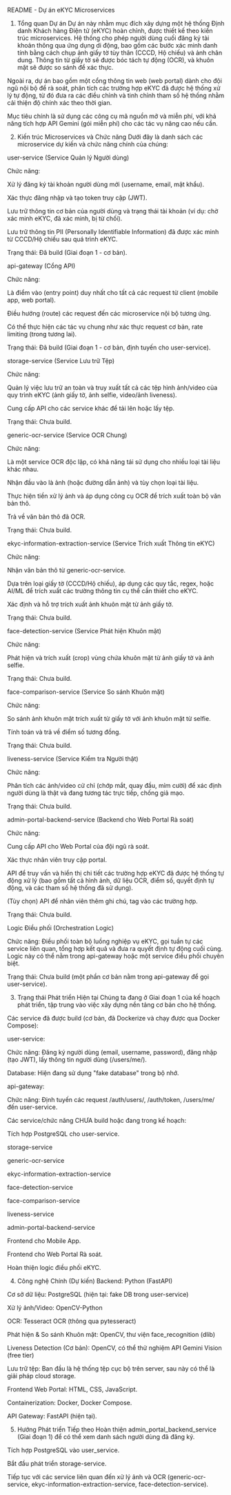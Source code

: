 README - Dự án eKYC Microservices
1. Tổng quan Dự án
Dự án này nhằm mục đích xây dựng một hệ thống Định danh Khách hàng Điện tử (eKYC) hoàn chỉnh, được thiết kế theo kiến trúc microservices. Hệ thống cho phép người dùng cuối đăng ký tài khoản thông qua ứng dụng di động, bao gồm các bước xác minh danh tính bằng cách chụp ảnh giấy tờ tùy thân (CCCD, Hộ chiếu) và ảnh chân dung. Thông tin từ giấy tờ sẽ được bóc tách tự động (OCR), và khuôn mặt sẽ được so sánh để xác thực.

Ngoài ra, dự án bao gồm một cổng thông tin web (web portal) dành cho đội ngũ nội bộ để rà soát, phân tích các trường hợp eKYC đã được hệ thống xử lý tự động, từ đó đưa ra các điều chỉnh và tinh chỉnh tham số hệ thống nhằm cải thiện độ chính xác theo thời gian.

Mục tiêu chính là sử dụng các công cụ mã nguồn mở và miễn phí, với khả năng tích hợp API Gemini (gói miễn phí) cho các tác vụ nâng cao nếu cần.

2. Kiến trúc Microservices và Chức năng
Dưới đây là danh sách các microservice dự kiến và chức năng chính của chúng:

user-service (Service Quản lý Người dùng)

Chức năng:

Xử lý đăng ký tài khoản người dùng mới (username, email, mật khẩu).

Xác thực đăng nhập và tạo token truy cập (JWT).

Lưu trữ thông tin cơ bản của người dùng và trạng thái tài khoản (ví dụ: chờ xác minh eKYC, đã xác minh, bị từ chối).

Lưu trữ thông tin PII (Personally Identifiable Information) đã được xác minh từ CCCD/Hộ chiếu sau quá trình eKYC.

Trạng thái: Đã build (Giai đoạn 1 - cơ bản).

api-gateway (Cổng API)

Chức năng:

Là điểm vào (entry point) duy nhất cho tất cả các request từ client (mobile app, web portal).

Điều hướng (route) các request đến các microservice nội bộ tương ứng.

Có thể thực hiện các tác vụ chung như xác thực request cơ bản, rate limiting (trong tương lai).

Trạng thái: Đã build (Giai đoạn 1 - cơ bản, định tuyến cho user-service).

storage-service (Service Lưu trữ Tệp)

Chức năng:

Quản lý việc lưu trữ an toàn và truy xuất tất cả các tệp hình ảnh/video của quy trình eKYC (ảnh giấy tờ, ảnh selfie, video/ảnh liveness).

Cung cấp API cho các service khác để tải lên hoặc lấy tệp.

Trạng thái: Chưa build.

generic-ocr-service (Service OCR Chung)

Chức năng:

Là một service OCR độc lập, có khả năng tái sử dụng cho nhiều loại tài liệu khác nhau.

Nhận đầu vào là ảnh (hoặc đường dẫn ảnh) và tùy chọn loại tài liệu.

Thực hiện tiền xử lý ảnh và áp dụng công cụ OCR để trích xuất toàn bộ văn bản thô.

Trả về văn bản thô đã OCR.

Trạng thái: Chưa build.

ekyc-information-extraction-service (Service Trích xuất Thông tin eKYC)

Chức năng:

Nhận văn bản thô từ generic-ocr-service.

Dựa trên loại giấy tờ (CCCD/Hộ chiếu), áp dụng các quy tắc, regex, hoặc AI/ML để trích xuất các trường thông tin cụ thể cần thiết cho eKYC.

Xác định và hỗ trợ trích xuất ảnh khuôn mặt từ ảnh giấy tờ.

Trạng thái: Chưa build.

face-detection-service (Service Phát hiện Khuôn mặt)

Chức năng:

Phát hiện và trích xuất (crop) vùng chứa khuôn mặt từ ảnh giấy tờ và ảnh selfie.

Trạng thái: Chưa build.

face-comparison-service (Service So sánh Khuôn mặt)

Chức năng:

So sánh ảnh khuôn mặt trích xuất từ giấy tờ với ảnh khuôn mặt từ selfie.

Tính toán và trả về điểm số tương đồng.

Trạng thái: Chưa build.

liveness-service (Service Kiểm tra Người thật)

Chức năng:

Phân tích các ảnh/video cử chỉ (chớp mắt, quay đầu, mỉm cười) để xác định người dùng là thật và đang tương tác trực tiếp, chống giả mạo.

Trạng thái: Chưa build.

admin-portal-backend-service (Backend cho Web Portal Rà soát)

Chức năng:

Cung cấp API cho Web Portal của đội ngũ rà soát.

Xác thực nhân viên truy cập portal.

API để truy vấn và hiển thị chi tiết các trường hợp eKYC đã được hệ thống tự động xử lý (bao gồm tất cả hình ảnh, dữ liệu OCR, điểm số, quyết định tự động, và các tham số hệ thống đã sử dụng).

(Tùy chọn) API để nhân viên thêm ghi chú, tag vào các trường hợp.

Trạng thái: Chưa build.

Logic Điều phối (Orchestration Logic)

Chức năng: Điều phối toàn bộ luồng nghiệp vụ eKYC, gọi tuần tự các service liên quan, tổng hợp kết quả và đưa ra quyết định tự động cuối cùng. Logic này có thể nằm trong api-gateway hoặc một service điều phối chuyên biệt.

Trạng thái: Chưa build (một phần cơ bản nằm trong api-gateway để gọi user-service).

3. Trạng thái Phát triển Hiện tại
Chúng ta đang ở Giai đoạn 1 của kế hoạch phát triển, tập trung vào việc xây dựng nền tảng cơ bản cho hệ thống.

Các service đã được build (cơ bản, đã Dockerize và chạy được qua Docker Compose):

user-service:

Chức năng: Đăng ký người dùng (email, username, password), đăng nhập (tạo JWT), lấy thông tin người dùng (/users/me/).

Database: Hiện đang sử dụng "fake database" trong bộ nhớ.

api-gateway:

Chức năng: Định tuyến các request /auth/users/, /auth/token, /users/me/ đến user-service.

Các service/chức năng CHƯA build hoặc đang trong kế hoạch:

Tích hợp PostgreSQL cho user-service.

storage-service

generic-ocr-service

ekyc-information-extraction-service

face-detection-service

face-comparison-service

liveness-service

admin-portal-backend-service

Frontend cho Mobile App.

Frontend cho Web Portal Rà soát.

Hoàn thiện logic điều phối eKYC.

4. Công nghệ Chính (Dự kiến)
Backend: Python (FastAPI)

Cơ sở dữ liệu: PostgreSQL (hiện tại: fake DB trong user-service)

Xử lý ảnh/Video: OpenCV-Python

OCR: Tesseract OCR (thông qua pytesseract)

Phát hiện & So sánh Khuôn mặt: OpenCV, thư viện face_recognition (dlib)

Liveness Detection (Cơ bản): OpenCV, có thể thử nghiệm API Gemini Vision (free tier)

Lưu trữ tệp: Ban đầu là hệ thống tệp cục bộ trên server, sau này có thể là giải pháp cloud storage.

Frontend Web Portal: HTML, CSS, JavaScript.

Containerization: Docker, Docker Compose.

API Gateway: FastAPI (hiện tại).

5. Hướng Phát triển Tiếp theo
Hoàn thiện admin_portal_backend_service (Giai đoạn 1) để có thể xem danh sách người dùng đã đăng ký.

Tích hợp PostgreSQL vào user_service.

Bắt đầu phát triển storage-service.

Tiếp tục với các service liên quan đến xử lý ảnh và OCR (generic-ocr-service, ekyc-information-extraction-service, face-detection-service).